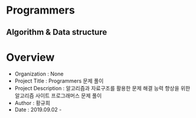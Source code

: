 # Programmers
Algorithm & Data structure
-----------------------------
# Overview
* Organization : None
* Project Title : Programmers 문제 풀이
* Project Description : 알고리즘과 자료구조를 활용한 문제 해결 능력 향상을 위한 알고리즘 사이트 프로그래머스 문제 풀이 
* Author : 황규희  
* Date : 2019.09.02 -  
